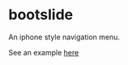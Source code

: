 bootslide
=========

An iphone style navigation menu.

See an example [here](http://spiderstrategies.github.com/bootslide/)